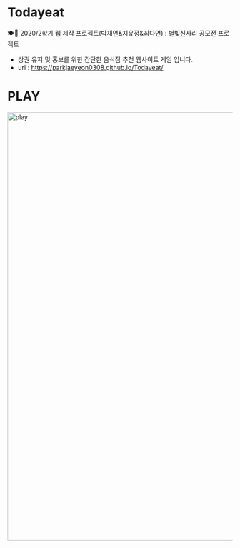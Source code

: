 # Todayeat
🍽🎊 2020/2학기 웹 제작 프로젝트(박재연&amp;지유정&amp;최다연) : 별빛신사리 공모전 프로젝트
- 상권 유지 및 홍보를 위한 간단한 음식점 추천 웹사이트 게임 입니다.
- url : https://parkjaeyeon0308.github.io/Todayeat/

# PLAY
<img width="959" alt="play" src="https://user-images.githubusercontent.com/62472505/105805285-06226900-5fe5-11eb-8a7d-4b320b977244.PNG">
